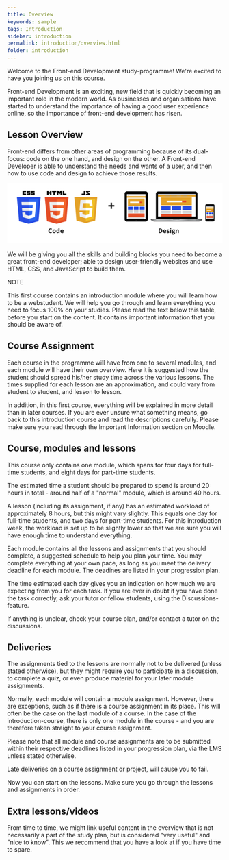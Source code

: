 ```yaml
---
title: Overview
keywords: sample
tags: Introduction
sidebar: introduction
permalink: introduction/overview.html
folder: introduction
---
```


Welcome to the Front-end Development study-programme! We're excited to have you joining us on this course.

Front-end Development is an exciting, new field that is quickly becoming an important role in the modern world. As businesses and organisations have started to understand the importance of having a good user experience online, so the importance of front-end development has risen.

## Lesson Overview

Front-end differs from other areas of programming because of its dual-focus: code on the one hand, and design on the other. A Front-end Developer is able to understand the needs and wants of a user, and then how to use code and design to achieve those results.

![HTMl, CSS, JS plus Design](../../images/introduction/introduction-code-and-design.png)

We will be giving you all the skills and building blocks you need to become a great front-end developer; able to design user-friendly websites and use HTML, CSS, and JavaScript to build them.

NOTE

This first course contains an introduction module where you will learn how to be a webstudent. We will help you go through and learn everything you need to focus 100% on your studies. Please read the text below this table, before you start on the content. It contains important information that you should be aware of.

## Course Assignment

Each course in the programme will have from one to several modules, and each module will have their own overview. Here it is suggested how the student should spread his/her study time across the various lessons. The times supplied for each lesson are an approximation, and could vary from student to student, and lesson to lesson.

In addition, in this first course, everything will be explained in more detail than in later courses. If you are ever unsure what something means, go back to this introduction course and read the descriptions carefully. Please make sure you read through the Important Information section on Moodle.

## Course, modules and lessons

This course only contains one module, which spans for four days for full-time students, and eight days for part-time students.

The estimated time a student should be prepared to spend is around 20 hours in total - around half of a "normal" module, which is around 40 hours.

A lesson (including its assignment, if any) has an estimated workload of approximately 8 hours, but this might vary slightly. This equals one day for full-time students, and two days for part-time students. For this introduction week, the workload is set up to be slightly lower so that we are sure you will have enough time to understand everything.

Each module contains all the lessons and assignments that you should complete, a suggested schedule to help you plan your time. You may complete everything at your own pace, as long as you meet the delivery deadline for each module. The deadines are listed in your progression plan.

The time estimated each day gives you an indication on how much we are expecting from you for each task. If you are ever in doubt if you have done the task correctly, ask your tutor or fellow students, using the Discussions-feature.

If anything is unclear, check your course plan, and/or contact a tutor on the discussions.

## Deliveries

The assignments tied to the lessons are normally not to be delivered (unless stated otherwise), but they might require you to participate in a discussion, to complete a quiz, or even produce material for your later module assignments.

Normally, each module will contain a module assignment. However, there are exceptions, such as if there is a course assignment in its place. This will often be the case on the last module of a course. In the case of the introduction-course, there is only one module in the course - and you are therefore taken straight to your course assignment.

Please note that all module and course assignments are to be submitted within their respective deadlines listed in your progression plan, via the LMS unless stated otherwise.

Late deliveries on a course assignment or project, will cause you to fail.

Now you can start on the lessons. Make sure you go through the lessons and assignments in order.

## Extra lessons/videos

From time to time, we might link useful content in the overview that is not necessarily a part of the study plan, but is considered "very useful" and "nice to know". This we recommend that you have a look at if you have time to spare.
